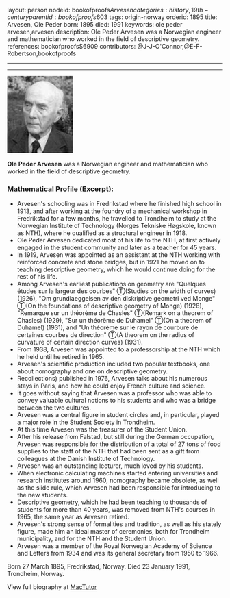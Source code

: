 layout: person
nodeid: bookofproofs$Arvesen
categories: history,19th-century
parentid: bookofproofs$603
tags: origin-norway
orderid: 1895
title: Arvesen, Ole Peder
born: 1895
died: 1991
keywords: ole peder arvesen,arvesen
description: Ole Peder Arvesen was a Norwegian engineer and mathematician who worked in the field of descriptive geometry.
references: bookofproofs$6909
contributors: @J-J-O'Connor,@E-F-Robertson,bookofproofs

---



---

![Arvesen.jpg](https://github.com/bookofproofs/bookofproofs.github.io/blob/main/_sources/_assets/images/portraits/Arvesen.jpg?raw=true)

**Ole Peder Arvesen** was a Norwegian engineer and mathematician who worked in the field of descriptive geometry.

### Mathematical Profile (Excerpt):
* Arvesen's schooling was in Fredrikstad where he finished high school in 1913, and after working at the foundry of a mechanical workshop in Fredrikstad for a few months, he travelled to Trondheim to study at the Norwegian Institute of Technology (Norges Tekniske Høgskole, known as NTH), where he qualified as a structural engineer in 1918.
* Ole Peder Arvesen dedicated most of his life to the NTH, at first actively engaged in the student community and later as a teacher for 45 years.
* In 1919, Arvesen was appointed as an assistant at the NTH working with reinforced concrete and stone bridges, but in 1921 he moved on to teaching descriptive geometry, which he would continue doing for the rest of his life.
* Among Arvesen's earliest publications on geometry are "Quelques études sur la largeur des courbes" Ⓣ(Studies on the width of curves) (1926), "Om grundlaeggelsen av den diskriptive geometri ved Monge" Ⓣ(On the foundations of descriptive geometry of Monge) (1928), "Remarque sur un théorème de Chasles" Ⓣ(Remark on a theorem of Chasles) (1929), "Sur un théorème de Duhamel" Ⓣ(On a theorem of Duhamel) (1931), and "Un théorème sur le rayon de courbure de certaines courbes de direction" Ⓣ(A theorem on the radius of curvature of certain  direction curves) (1931).
* From 1938, Arvesen was appointed to a professorship at the NTH which he held until he retired in 1965.
* Arvesen's scientific production included two popular textbooks, one about nomography and one on descriptive geometry.
* Recollections) published in 1976, Arvesen talks about his numerous stays in Paris, and how he could enjoy French culture and science.
* It goes without saying that Arvesen was a professor who was able to convey valuable cultural notions to his students and who was a bridge between the two cultures.
* Arvesen was a central figure in student circles and, in particular, played a major role in the Student Society in Trondheim.
* At this time Arvesen was the treasurer of the Student Union.
* After his release from Falstad, but still during the German occupation, Arvesen was responsible for the distribution of a total of 27 tons of food supplies to the staff of the NTH that had been sent as a gift from colleagues at the Danish Institute of Technology.
* Arvesen was an outstanding lecturer, much loved by his students.
* When electronic calculating machines started entering universities and research institutes around 1960, nomography became obsolete, as well as the slide rule, which Arvesen had been responsible for introducing to the new students.
* Descriptive geometry, which he had been teaching to thousands of students for more than 40 years, was removed from NTH's courses in 1965, the same year as Arvesen retired.
* Arvesen's strong sense of formalities and tradition, as well as his stately figure, made him an ideal master of ceremonies, both for Trondheim municipality, and for the NTH and the Student Union.
* Arvesen was a member of the Royal Norwegian Academy of Science and Letters from 1934 and was its general secretary from 1950 to 1966.

Born 27 March 1895, Fredrikstad, Norway. Died 23 January 1991, Trondheim, Norway.

View full biography at [MacTutor](https://mathshistory.st-andrews.ac.uk/Biographies/Arvesen/)
